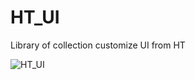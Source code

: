 # HT_UI
Library of collection customize UI from HT

![HT_UI](https://media.giphy.com/media/xUA7bhj68cYzK09hkI/giphy.gif)
